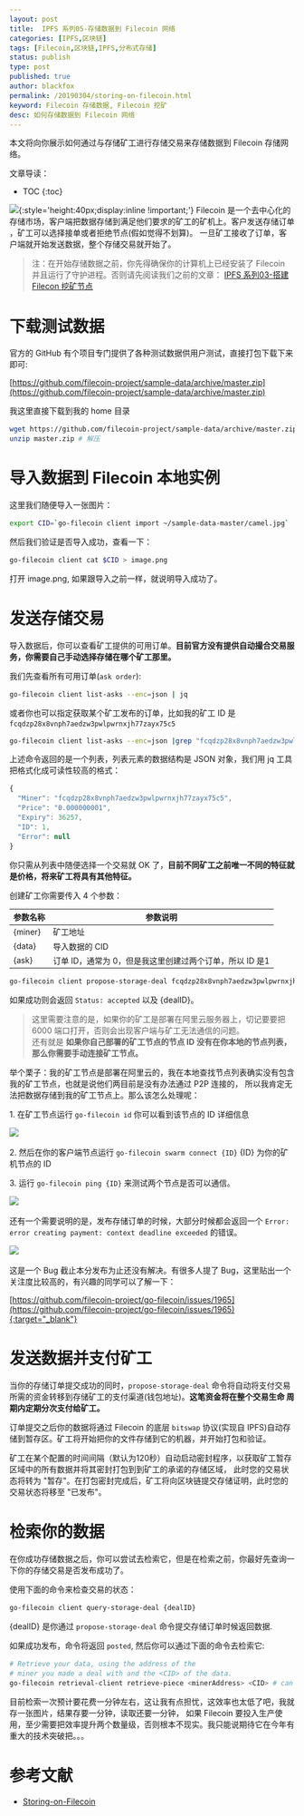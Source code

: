 ```yaml
---
layout: post
title:  IPFS 系列05-存储数据到 Filecoin 网络
categories: [IPFS,区块链]
tags: [Filecoin,区块链,IPFS,分布式存储]
status: publish
type: post
published: true
author: blackfox
permalink: /20190304/storing-on-filecoin.html
keyword: Filecoin 存储数据, Filecoin 挖矿
desc: 如何存储数据到 Filecoin 网络
---
```


本文将向你展示如何通过与存储矿工进行存储交易来存储数据到 Filecoin 存储网络。

文章导读：

* TOC
{:toc}

![](http://blog.img.r9it.com/image-ab0ea1e824e0c4850696a648e05d69f1.png){:style='height:40px;display:inline !important;'}
Filecoin 是一个去中心化的存储市场，客户端把数据存储到满足他们要求的矿工的矿机上。客户发送存储订单 ，矿工可以选择接单或者拒绝节点(假如觉得不划算)。
一旦矿工接收了订单，客户端就开始发送数据，整个存储交易就开始了。

> 注：在开始存储数据之前，你先得确保你的计算机上已经安装了 Filecoin 并且运行了守护进程。否则请先阅读我们之前的文章：
[IPFS 系列03-搭建 Filecon 挖矿节点](/20190227/getstart-with-filecoin.html)


# 下载测试数据

官方的 GitHub 有个项目专门提供了各种测试数据供用户测试，直接打包下载下来即可:

[https://github.com/filecoin-project/sample-data/archive/master.zip](https://github.com/filecoin-project/sample-data/archive/master.zip)

我这里直接下载到我的 home 目录

```bash
wget https://github.com/filecoin-project/sample-data/archive/master.zip # 下载
unzip master.zip # 解压
```

# 导入数据到 Filecoin 本地实例

这里我们随便导入一张图片：

```bash
export CID=`go-filecoin client import ~/sample-data-master/camel.jpg`
```

然后我们验证是否导入成功，查看一下：

```bash
go-filecoin client cat $CID > image.png
```
打开 image.png, 如果跟导入之前一样，就说明导入成功了。

# 发送存储交易

导入数据后，你可以查看矿工提供的可用订单。__目前官方没有提供自动撮合交易服务，你需要自己手动选择存储在哪个矿工那里。__

我们先查看所有可用订单(`ask order`):

```bash
go-filecoin client list-asks --enc=json | jq
```

或者你也可以指定获取某个矿工发布的订单，比如我的矿工 ID 是 `fcqdzp28x8vnph7aedzw3pwlpwrnxjh77zayx75c5`

```bash
go-filecoin client list-asks --enc=json |grep "fcqdzp28x8vnph7aedzw3pwlpwrnxjh77zayx75c5" |jq
```

上述命令返回的是一个列表，列表元素的数据结构是 JSON 对象，我们用 jq 工具把格式化成可读性较高的格式：

```javascript
{
  "Miner": "fcqdzp28x8vnph7aedzw3pwlpwrnxjh77zayx75c5",
  "Price": "0.000000001",
  "Expiry": 36257,
  "ID": 1,
  "Error": null
}
```

你只需从列表中随便选择一个交易就 OK 了，__目前不同矿工之前唯一不同的特征就是价格，将来矿工将具有其他特征。__

创建矿工你需要传入 4 个参数：

参数名称 | 参数说明
--------|--------
{miner} | 矿工地址
{data} | 导入数据的 CID
{ask} | 订单 ID，通常为 0，但是我这里创建过两个订单，所以 ID 是1

```bash
go-filecoin client propose-storage-deal fcqdzp28x8vnph7aedzw3pwlpwrnxjh77zayx75c5 $CID 1 2880
```

如果成功则会返回 `Status: accepted` 以及 {dealID}。

> 这里需要注意的是，如果你的矿工是部署在阿里云服务器上，切记要要把 6000 端口打开，否则会出现客户端与矿工无法通信的问题。<br />
还有就是 __如果你自己部署的矿工节点的节点 ID 没有在你本地的节点列表，那么你需要手动连接矿工节点。__

举个栗子：我的矿工节点是部署在阿里云的，我在本地查找节点列表确实没有包含我的矿工节点，也就是说他们两目前是没有办法通过 P2P 连接的，
所以我肯定无法把数据存储到我的矿工节点上。那么该怎么处理呢：

1\. 在矿工节点运行 `go-filecoin id` 你可以看到该节点的 ID 详细信息

<img class="img-view" data-src="http://blog.img.r9it.com/image-6d008d1db4e2b490fc46f67973a44254.png" src="/images/1px.png" />

2\. 然后在你的客户端节点运行 `go-filecoin swarm connect {ID}` {ID} 为你的矿机节点的 ID

3\. 运行 `go-filecoin ping {ID}` 来测试两个节点是否可以通信。

<img class="img-view" data-src="http://blog.img.r9it.com/image-e3db27aa5188d026af2ebcb337492bf5.png" src="/images/1px.png" />

还有一个需要说明的是，发布存储订单的时候，大部分时候都会返回一个 `Error: error creating payment: context deadline exceeded` 的错误。

<img class="img-view" data-src="http://blog.img.r9it.com/image-1f2571674ef9a5e106549f6cd50c8efd.png" src="/images/1px.png" />

这是一个 Bug 截止本分发布为止还没有解决。有很多人提了 Bug，这里贴出一个关注度比较高的，有兴趣的同学可以了解一下：

[https://github.com/filecoin-project/go-filecoin/issues/1965](https://github.com/filecoin-project/go-filecoin/issues/1965){:target="_blank"}


# 发送数据并支付矿工

当你的存储订单提交成功的同时，`propose-storage-deal` 命令将自动将支付交易所需的资金转移到存储矿工的支付渠道(钱包地址)。__这笔资金将在整个交易生命
周期内定期分次支付给矿工。__

订单提交之后你的数据将通过 Filecoin 的底层 `bitswap` 协议(实现自 IPFS)自动存储到暂存区。矿工将开始把你的文件存储到它的机器，并开始打包和验证。

矿工在某个配置的时间间隔（默认为120秒）自动启动密封程序，以获取矿工暂存区域中的所有数据并将其密封打包到到矿工的承诺的存储区域，
此时您的交易状态将转为 "暂存"。在打包密封完成后，矿工将向区块链提交存储证明，此时您的交易状态将移至 "已发布"。


# 检索你的数据

在你成功存储数据之后，你可以尝试去检索它，但是在检索之前，你最好先查询一下你的存储交易是否发布成功了。

使用下面的命令来检查交易的状态：

```bash
go-filecoin client query-storage-deal {dealID}
```

{dealID} 是你通过 `propose-storage-deal` 命令提交存储订单时候返回数据.

如果成功发布，命令将返回 `posted`, 然后你可以通过下面的命令去检索它:

```bash
# Retrieve your data, using the address of the
# miner you made a deal with and the <CID> of the data.
go-filecoin retrieval-client retrieve-piece <minerAddress> <CID> # can take a minute
```

目前检索一次预计要花费一分钟左右，这让我有点担忧，这效率也太低了吧，我就存一张图片，结果存要一分钟，读取还要一分钟，
如果 Filecoin 要投入生产使用，至少需要把效率提升两个数量级，否则根本不现实。我只能说期待它在今年有重大的技术突破把。。。




# 参考文献

* [Storing-on-Filecoin](https://github.com/filecoin-project/go-filecoin/wiki/Storing-on-Filecoin)
